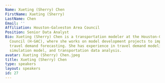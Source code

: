 ```yaml
---
Name: Xueting (Sherry) Chen
FirstName: Xueting (Sherry)
LastName: Chen
Email: ''
Affiliation: Houston-Galveston Area Council
Position: Senior Data Analyst
Bio: Xueting (Sherry) Chen is a transportation modeler at the Houston-Galveston Area
  Council (H-GAC), where she works on model development projects to improve regional
  travel demand forecasting. She has experience in travel demand modeling, mesoscopic
  simulation model, and transportation data analysis.
avatar: Xueting (Sherry) Chen.jpeg
title: Xueting (Sherry) Chen
type: speakers
layout: speakers
id: 27
---
```

